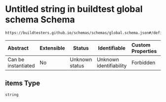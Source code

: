 # Untitled string in buildtest global schema Schema

```txt
https://buildtesters.github.io/schemas/schemas/global.schema.json#/definitions/bsub/items
```




| Abstract            | Extensible | Status         | Identifiable            | Custom Properties | Additional Properties | Access Restrictions | Defined In                                                               |
| :------------------ | ---------- | -------------- | ----------------------- | :---------------- | --------------------- | ------------------- | ------------------------------------------------------------------------ |
| Can be instantiated | No         | Unknown status | Unknown identifiability | Forbidden         | Allowed               | none                | [global.schema.json\*](../out/global.schema.json "open original schema") |

## items Type

`string`

